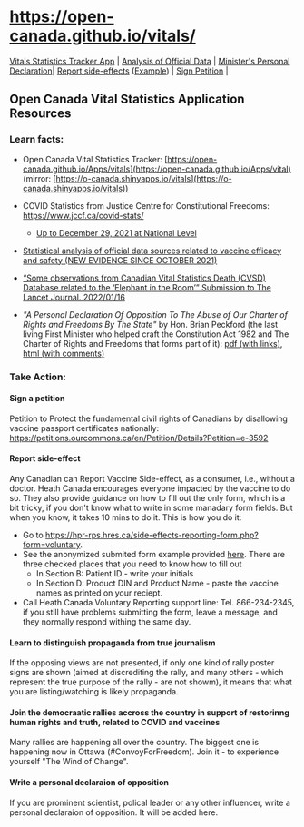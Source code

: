# https://open-canada.github.io/vitals/

  [Vitals Statistics Tracker App](https://open-canada.github.io/Apps/vitals) | [Analysis of Official Data](analysis) | [Minister's Personal Declaration](https://open-canada.github.io/vitals/brian-peckford-declaration.pdf)| [Report side-effects](https://hpr-rps.hres.ca/side-effects-reporting-form.php?form=voluntary) ([Example](https://open-canada.github.io/vitals/SideEffectReporting-example-1.pdf)) | [Sign Petition](https://petitions.ourcommons.ca/en/Petition/Details?Petition=e-3592) | 

## Open Canada Vital Statistics Application Resources

### Learn facts:

- Open Canada Vital Statistics Tracker: [https://open-canada.github.io/Apps/vitals](https://open-canada.github.io/Apps/vital) (mirror: [https://o-canada.shinyapps.io/vitals](https://o-canada.shinyapps.io/vitals))

<!-- 
You can use this App to compute statistics from raw  data, such as:
   - percentage of fully vaccinated,since  vaccination was officiall launched on December 14, 2020: eg. you 
   - total number of COVID deaths in any province for any time interval: eg. you can compute how many COVID deaths before May, when vaccination rate was less than 3%,and after May 2021
   - dynamics (regression slope) for each reported cause of death: eg. you can see that slope for _all_  death causes has become negative since the new COVID death category was introduced in 2020, meaning that was many of those causes are not report as "COVID deaths")

-->

- COVID Statistics from Justice Centre for Constitutional Freedoms: https://www.jccf.ca/covid-stats/
  - [Up to December 29, 2021 at National Level](https://www.jccf.ca/wp-content/uploads/2022/01/Covid-Statistics-canada-dec-29-2021.png)

- [Statistical analysis of official data sources related to vaccine efficacy and safety (NEW EVIDENCE SINCE OCTOBER 2021)](https://open-canada.github.io/vitals/analysis)

- [“Some observations from Canadian Vital Statistics Death (CVSD) Database related to the ‘Elephant in the Room’” 
Submission to The Lancet Journal. 2022/01/16](https://open-canada.github.io/vitals/comment.pdf)


<!-- ### Personal Declarations -->

- _"A Personal Declaration Of Opposition To The Abuse of Our Charter of Rights and Freedoms By The State"_ by Hon. Brian Peckford (the last living First Minister who helped craft the Constitution Act 1982 and The Charter of Rights and Freedoms that forms part of it): [pdf (with links)](https://open-canada.github.io/vitals/brian-peckford-declaration.pdf), [html (with comments)](https://peckford42.wordpress.com/2022/01/02/a-personal-declaration-of-opposition-to-the-abuse-of-our-charter-of-rights-and-freedoms-by-the-state/)

<!-- 
### Additional references:

- 
- 

-->

### Take Action: 

#### Sign a petition

Petition to Protect the fundamental civil rights of Canadians by disallowing vaccine passport certificates nationally: <https://petitions.ourcommons.ca/en/Petition/Details?Petition=e-3592>

#### Report side-effect

Any Canadian can Report Vaccine Side-effect, as a consumer, i.e., without a doctor.  Heath Canada encourages everyone impacted by the vaccine to do so. They also  provide guidance on how to fill out the only form, which is a bit tricky, if you don't know what to write in some manadary form fields.  But when you know, it takes 10 mins to do it. This is how you do it:
- Go to <https://hpr-rps.hres.ca/side-effects-reporting-form.php?form=voluntary>. 
- See the anonymized submited form example provided [here](https://open-canada.github.io/vitals/SideEffectReporting-example-1.pdf). There are three checked places that you need to know how to fill out
  -   In Section B: Patient ID - write your initials
  -   In Section D: Product DIN and Product Name - paste the vaccine names as printed on your reciept.
- Call Heath Canada Voluntary Reporting support line: Tel. 866-234-2345, if you still have problems submitting the form, leave a message, and they normally respond withing the same day.


#### Learn to distinguish propaganda from true  journalism

If the opposing views are not presented, if only one kind of rally poster signs are shown (aimed at discrediting the rally, and many others - which represent the true purpose of the rally  -  are not showm), it means that what you are  listing/watching is likely propaganda.

#### Join the democraatic rallies accross the country in support of restorinng human rights and truth, related to COVID and vaccines

Many rallies are happening all over  the country. The biggest one is happening now in Ottawa (#ConvoyForFreedom). Join it - to experience yourself "The Wind of Change". 

#### Write a personal declaraion of opposition

If you are prominent scientist, polical leader or any other influencer, write a personal declaraion of opposition. It will be added here.

<!-- 
#### Create support groups at your work places where people can safely discuss concerns and receive help

--> 
